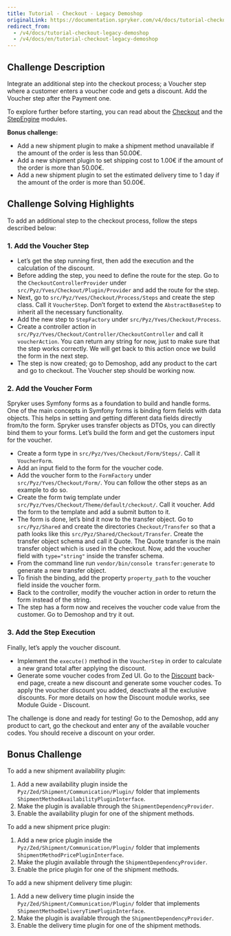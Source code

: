 ```yaml
---
title: Tutorial - Checkout - Legacy Demoshop
originalLink: https://documentation.spryker.com/v4/docs/tutorial-checkout-legacy-demoshop
redirect_from:
  - /v4/docs/tutorial-checkout-legacy-demoshop
  - /v4/docs/en/tutorial-checkout-legacy-demoshop
---
```


## Challenge Description
Integrate an additional step into the checkout process; a Voucher step where a customer enters a voucher code and gets a discount. Add the Voucher step after the Payment one.

To explore further before starting, you can read about the [Checkout](https://documentation.spryker.com/v4/docs/checkout-steps-201903) and the [StepEngine](/docs/scos/dev/features/202001.0/order-management/step-engine) modules.

**Bonus challenge:**

* Add a new shipment plugin to make a shipment method unavailable if the amount of the order is less than 50.00€.
* Add a new shipment plugin to set shipping cost to 1.00€ if the amount of the order is more than 50.00€.
* Add a new shipment plugin to set the estimated delivery time to 1 day if the amount of the order is more than 50.00€.

## Challenge Solving Highlights
To add an additional step to the checkout process, follow the steps described below:

### 1. Add the Voucher Step

* Let’s get the step running first, then add the execution and the calculation of the discount.
* Before adding the step, you need to define the route for the step. Go to the `CheckoutControllerProvider` under `src/Pyz/Yves/Checkout/Plugin/Provider` and add the route for the step.
* Next, go to `src/Pyz/Yves/Checkout/Process/Steps` and create the step class. Call it `VoucherStep`. Don’t forget to extend the `AbstractBaseStep` to inherit all the necessary functionality.
* Add the new step to `StepFactory` under `src/Pyz/Yves/Checkout/Process`.
* Create a controller action in `src/Pyz/Yves/Checkout/Controller/CheckoutController` and call it `voucherAction`. You can return any string for now, just to make sure that the step works correctly. We will get back to this action once we build the form in the next step.
* The step is now created; go to Demoshop, add any product to the cart and go to checkout. The Voucher step should be working now.

### 2. Add the Voucher Form
Spryker uses Symfony forms as a foundation to build and handle forms. One of the main concepts in Symfony forms is binding form fields with data objects. This helps in setting and getting different data fields directly from/to the form. Spryker uses transfer objects as DTOs, you can directly bind them to your forms. Let’s build the form and get the customers input for the voucher.

* Create a form type in `src/Pyz/Yves/Checkout/Form/Steps/`. Call it `VoucherForm`.
* Add an input field to the form for the voucher code.
* Add the voucher form to the `FormFactory` under `src/Pyz/Yves/Checkout/Form/`. You can follow the other steps as an example to do so.
* Create the form twig template under `src/Pyz/Yves/Checkout/Theme/default/checkout/`. Call it voucher. Add the form to the template and add a submit button to it.
* The form is done, let’s bind it now to the transfer object. Go to `src/Pyz/Shared` and create the directories `Checkout/Transfer` so that a path looks like this `src/Pyz/Shared/Checkout/Transfer`. Create the transfer object schema and call it Quote. The Quote transfer is the main transfer object which is used in the checkout. Now, add the voucher field with `type="string"` inside the transfer schema.
* From the command line run `vendor/bin/console transfer:generate` to generate a new transfer object.
* To finish the binding, add the property `property_path` to the voucher field inside the voucher form.
* Back to the controller, modify the voucher action in order to return the form instead of the string.
* The step has a form now and receives the voucher code value from the customer. Go to Demoshop and try it out.

### 3. Add the Step Execution
Finally, let’s apply the voucher discount.

* Implement the `execute()` method in the `VoucherStep` in order to calculate a new grand total after applying the discount.
* Generate some voucher codes from Zed UI. Go to the [Discount](http://zed.de.demoshop.local/discount/index/list) back-end page, create a new discount and generate some voucher codes. To apply the voucher discount you added, deactivate all the exclusive discounts. For more details on how the Discount module works, see Module Guide - Discount.<!-- (https://documentation.spryker.com/module_guide/spryker/discount.htm).-->

The challenge is done and ready for testing! Go to the Demoshop, add any product to cart, go the checkout and enter any of the available voucher codes. You should receive a discount on your order.

## Bonus Challenge
To add a new shipment availability plugin:

1. Add a new availability plugin inside the `Pyz/Zed/Shipment/Communication/Plugin/` folder that implements `ShipmentMethodAvailabilityPluginInterface`.
2. Make the plugin is available through the `ShipmentDependencyProvider`.
3. Enable the availability plugin for one of the shipment methods.

To add a new shipment price plugin:

1. Add a new price plugin inside the `Pyz/Zed/Shipment/Communication/Plugin/` folder that implements `ShipmentMethodPricePluginInterface`.
2. Make the plugin available through the `ShipmentDependencyProvider`.
3. Enable the price plugin for one of the shipment methods.

To add a new shipment delivery time plugin:

1. Add a new delivery time plugin inside the `Pyz/Zed/Shipment/Communication/Plugin/` folder that implements `ShipmentMethodDeliveryTimePluginInterface`.
2. Make the plugin is available through the `ShipmentDependencyProvider`.
3. Enable the delivery time plugin for one of the shipment methods.
